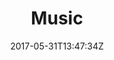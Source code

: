 ---
date: 2017-05-31T13:47:34Z
description: "Music"
identifier: "music"
title: "Music"
weight: "8"
teaser_image: "hot-sprockets-stage-vantastival.md"
---